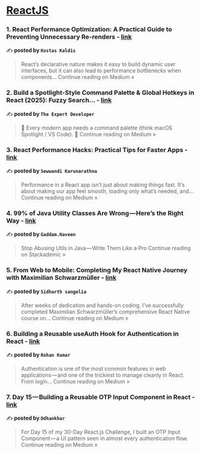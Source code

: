 
<h1><a href=https://medium.com/tag/reactjs/recommended target="_blank" rel="noopener noreferrer">ReactJS</a></h1>
<h3>1. React Performance Optimization: A Practical Guide to Preventing Unnecessary Re-renders - <a href="https://medium.com/@kostaskaldis/react-performance-optimization-a-practical-guide-to-preventing-unnecessary-re-renders-55a35e3e7f60?source=rss------reactjs-5" target="_blank" rel="noopener noreferrer">link</a></h3>

✍️ **posted by `Kostas Kaldis`**

<blockquote>React’s declarative nature makes it easy to build dynamic user interfaces, but it can also lead to performance bottlenecks when components…
Continue reading on Medium »</blockquote>

<h3>2.  Build a Spotlight-Style Command Palette & Global Hotkeys  in React (2025):  Fuzzy Search… - <a href="https://the-expert-developer.medium.com/build-a-spotlight-style-command-palette-global-hotkeys-in-react-2025-fuzzy-search-7a04d30b7089?source=rss------reactjs-5" target="_blank" rel="noopener noreferrer">link</a></h3>

✍️ **posted by `The Expert Developer`**

<blockquote>🌿 Every modern app needs a command palette (think macOS Spotlight / VS Code). 💨
Continue reading on Medium »</blockquote>

<h3>3. React Performance Hacks: Practical Tips for Faster Apps - <a href="https://medium.com/@sewwandi1104/react-performance-hacks-practical-tips-for-faster-apps-b5746c717559?source=rss------reactjs-5" target="_blank" rel="noopener noreferrer">link</a></h3>

✍️ **posted by `Sewwandi Karunarathna`**

<blockquote>Performance in a React app isn’t just about making things fast. It’s about making our app feel smooth, loading only what’s needed, and…
Continue reading on Medium »</blockquote>

<h3>4. 99% of Java Utility Classes Are Wrong — Here’s the Right Way - <a href="https://blog.stackademic.com/99-of-java-utility-classes-are-wrong-heres-the-right-way-7871fee6b8c4?source=rss------reactjs-5" target="_blank" rel="noopener noreferrer">link</a></h3>

✍️ **posted by `Gaddam.Naveen`**

<blockquote>Stop Abusing Utils in Java — Write Them Like a Pro
Continue reading on Stackademic »</blockquote>

<h3>5. From Web to Mobile: Completing My React Native Journey with Maximilian Schwarzmüller - <a href="https://medium.com/@sidharthsangelia/from-web-to-mobile-completing-my-react-native-journey-with-maximilian-schwarzm%C3%BCller-4691a55b7f88?source=rss------reactjs-5" target="_blank" rel="noopener noreferrer">link</a></h3>

✍️ **posted by `Sidharth sangelia`**

<blockquote>After weeks of dedication and hands-on coding, I’ve successfully completed Maximilian Schwarzmüller’s comprehensive React Native course on…
Continue reading on Medium »</blockquote>

<h3>6. Building a Reusable useAuth Hook for Authentication in React - <a href="https://medium.com/@workwithrohankumar/building-a-reusable-useauth-hook-for-authentication-in-react-ccff206356b5?source=rss------reactjs-5" target="_blank" rel="noopener noreferrer">link</a></h3>

✍️ **posted by `Rohan Kumar`**

<blockquote>Authentication is one of the most common features in web applications — and one of the trickiest to manage cleanly in React. From login…
Continue reading on Medium »</blockquote>

<h3>7. Day 15 — Building a Reusable OTP Input Component in React  - <a href="https://medium.com/@ddhankhar18061995/day-15-building-a-reusable-otp-input-component-in-react-ed772cffd228?source=rss------reactjs-5" target="_blank" rel="noopener noreferrer">link</a></h3>

✍️ **posted by `Ddhankhar`**

<blockquote>For Day 15 of my 30-Day React.js Challenge, I built an OTP Input Component — a UI pattern seen in almost every authentication flow.
Continue reading on Medium »</blockquote>

